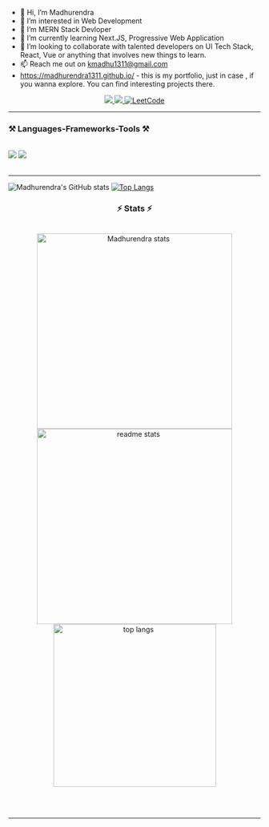 - 👋 Hi, I’m Madhurendra
- 👀 I’m interested in Web Development
- 🔭 I’m MERN Stack Devloper
- 🌱 I’m currently learning Next.JS, Progressive Web Application
- 💞️ I’m looking to collaborate with talented developers on UI Tech Stack, React, Vue or anything that involves new things to learn.
- 📫 Reach me out on kmadhu1311@gmail.com
- https://madhurendra1311.github.io/ - this is my portfolio, just in case , if you wanna explore. You can find interesting projects there.

<div align="center"> 
  <a href="https://madhurendra1311.github.io/" target="_blank">
     <img src="https://img.shields.io/badge/Portfolio-FF5722?style=for-the-badge&logo=todoist&logoColor=white" target="_blank" /> <!-- sqlite, safari, google-chrome are other good icon options -->
  </a>
  <a href="https://www.linkedin.com/in/madhurendra-kumar-54a21019b/" target="_blank">
    <img src="https://img.shields.io/badge/LinkedIn-0077B5?style=for-the-badge&logo=linkedin&logoColor=white" target="_blank" />
  </a>
  <a href="https://leetcode.com/u/madhurendrakumar/">
    <img alt="LeetCode" src="https://img.shields.io/badge/-LeetCode-FFA116?style=for-the-badge&logo=LeetCode&logoColor=black" />
  </a>
 </div>

<hr/>
 
### ⚒️ Languages-Frameworks-Tools ⚒️
<br/>
<div>
    <img src="https://skillicons.dev/icons?i=react,bootstrap,mui,html,css,vscode,github,figma,tailwind,git" />
    <img src="https://skillicons.dev/icons?i=nodejs,python,javascript,typescript,express,firebase,mongodb,c,java,nextjs,mysql" /><br>
</div>

<br/>
<hr>

![Madhurendra's GitHub stats](https://github-readme-stats.vercel.app/api?username=Madhurendra1311&show_icons=true&theme=transparent)
[![Top Langs](https://github-readme-stats.vercel.app/api/top-langs/?username=madhurendra1311&layout=donut-vertical&theme=transparent)](https://github.com/madhurendra1311/github-readme-stats)

<h3 align="center">⚡ Stats ⚡</h3>
<br>
<div align=center>
  <img width=390 src="https://github-readme-streak-stats-Madhurendra1311.vercel.app/?user=Madhurendra1311&count_private=true&theme=react&border_radius=10" alt="Madhurendra stats"/>
  <img width=390 src="https://github-readme-stats-Madhurendra1311.vercel.app/api?username=Madhurendra1311&count_private=true&show_icons=true&theme=react&rank_icon=github&border_radius=10" alt="readme stats" />
  <br/>
  <img width=325 align="center" src="https://github-readme-stats-Madhurendra1311.vercel.app/api/top-langs/?username=Madhurendra1311&hide=HTML&langs_count=8&layout=compact&theme=react&border_radius=10&size_weight=0.5&count_weight=0.5&exclude_repo=github-readme-stats" alt="top langs" />
</div>

<br/><br/>

<hr/>

<br/>
